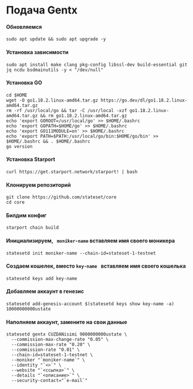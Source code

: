 # Подача Gentx

#### Обновляемся 
```
sudo apt update && sudo apt upgrade -y
```
#### Установка зависимости
```
sudo apt install make clang pkg-config libssl-dev build-essential git jq ncdu bsdmainutils -y < "/dev/null"
```

#### Установка GO
```
cd $HOME
wget -O go1.18.2.linux-amd64.tar.gz https://go.dev/dl/go1.18.2.linux-amd64.tar.gz
rm -rf /usr/local/go && tar -C /usr/local -xzf go1.18.2.linux-amd64.tar.gz && rm go1.18.2.linux-amd64.tar.gz
echo 'export GOROOT=/usr/local/go' >> $HOME/.bashrc
echo 'export GOPATH=$HOME/go' >> $HOME/.bashrc
echo 'export GO111MODULE=on' >> $HOME/.bashrc
echo 'export PATH=$PATH:/usr/local/go/bin:$HOME/go/bin' >> $HOME/.bashrc && . $HOME/.bashrc
go version
```
#### Установка Starport 
```
curl https://get.starport.network/starport! | bash
```

#### Клонируем репозиторий 
```
git clone https://github.com/stateset/core
cd core
```

#### Билдим конфиг
```
starport chain build
```
#### Инициализируем, ` moniker-name` вставляем имя своего моникера
```
statesetd init moniker-name --chain-id=stateset-1-testnet
```
#### Создаем кошелек, вместо `key-name ` вставляем имя своего кошелька
```
statesetd keys add key-name
```
#### Добавляем аккаунт в генезис
```
statesetd add-genesis-account $(statesetd keys show key-name -a) 10000000000ustate
```
#### Наполняем аккаунт, замените на свои данные
```
statesetd gentx CUZDANisimi 9000000000ustate \
  --commission-max-change-rate "0.05" \
  --commission-max-rate "0.20" \
  --commission-rate "0.01" \
  --chain-id=stateset-1-testnet \
  --moniker "`moniker-name`" \
  --identity "`<>`" \
  --website "`<ссылка>`" \
  --details "`<описание>`" \
  --security-contact="`e-mail`"
```
